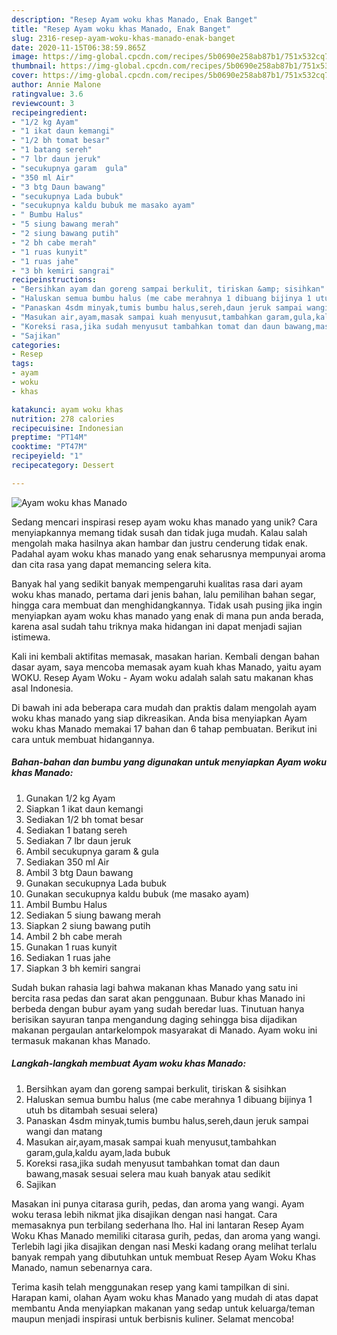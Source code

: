 ```yaml
---
description: "Resep Ayam woku khas Manado, Enak Banget"
title: "Resep Ayam woku khas Manado, Enak Banget"
slug: 2316-resep-ayam-woku-khas-manado-enak-banget
date: 2020-11-15T06:38:59.865Z
image: https://img-global.cpcdn.com/recipes/5b0690e258ab87b1/751x532cq70/ayam-woku-khas-manado-foto-resep-utama.jpg
thumbnail: https://img-global.cpcdn.com/recipes/5b0690e258ab87b1/751x532cq70/ayam-woku-khas-manado-foto-resep-utama.jpg
cover: https://img-global.cpcdn.com/recipes/5b0690e258ab87b1/751x532cq70/ayam-woku-khas-manado-foto-resep-utama.jpg
author: Annie Malone
ratingvalue: 3.6
reviewcount: 3
recipeingredient:
- "1/2 kg Ayam"
- "1 ikat daun kemangi"
- "1/2 bh tomat besar"
- "1 batang sereh"
- "7 lbr daun jeruk"
- "secukupnya garam  gula"
- "350 ml Air"
- "3 btg Daun bawang"
- "secukupnya Lada bubuk"
- "secukupnya kaldu bubuk me masako ayam"
- " Bumbu Halus"
- "5 siung bawang merah"
- "2 siung bawang putih"
- "2 bh cabe merah"
- "1 ruas kunyit"
- "1 ruas jahe"
- "3 bh kemiri sangrai"
recipeinstructions:
- "Bersihkan ayam dan goreng sampai berkulit, tiriskan &amp; sisihkan"
- "Haluskan semua bumbu halus (me cabe merahnya 1 dibuang bijinya 1 utuh bs ditambah sesuai selera)"
- "Panaskan 4sdm minyak,tumis bumbu halus,sereh,daun jeruk sampai wangi dan matang"
- "Masukan air,ayam,masak sampai kuah menyusut,tambahkan garam,gula,kaldu ayam,lada bubuk"
- "Koreksi rasa,jika sudah menyusut tambahkan tomat dan daun bawang,masak sesuai selera mau kuah banyak atau sedikit"
- "Sajikan"
categories:
- Resep
tags:
- ayam
- woku
- khas

katakunci: ayam woku khas 
nutrition: 278 calories
recipecuisine: Indonesian
preptime: "PT14M"
cooktime: "PT47M"
recipeyield: "1"
recipecategory: Dessert

---
```



![Ayam woku khas Manado](https://img-global.cpcdn.com/recipes/5b0690e258ab87b1/751x532cq70/ayam-woku-khas-manado-foto-resep-utama.jpg)

Sedang mencari inspirasi resep ayam woku khas manado yang unik? Cara menyiapkannya memang tidak susah dan tidak juga mudah. Kalau salah mengolah maka hasilnya akan hambar dan justru cenderung tidak enak. Padahal ayam woku khas manado yang enak seharusnya mempunyai aroma dan cita rasa yang dapat memancing selera kita.

Banyak hal yang sedikit banyak mempengaruhi kualitas rasa dari ayam woku khas manado, pertama dari jenis bahan, lalu pemilihan bahan segar, hingga cara membuat dan menghidangkannya. Tidak usah pusing jika ingin menyiapkan ayam woku khas manado yang enak di mana pun anda berada, karena asal sudah tahu triknya maka hidangan ini dapat menjadi sajian istimewa.

Kali ini kembali aktifitas memasak, masakan harian. Kembali dengan bahan dasar ayam, saya mencoba memasak ayam kuah khas Manado, yaitu ayam WOKU. Resep Ayam Woku - Ayam woku adalah salah satu makanan khas asal Indonesia.


Di bawah ini ada beberapa cara mudah dan praktis dalam mengolah ayam woku khas manado yang siap dikreasikan. Anda bisa menyiapkan Ayam woku khas Manado memakai 17 bahan dan 6 tahap pembuatan. Berikut ini cara untuk membuat hidangannya.

<!--inarticleads1-->

##### Bahan-bahan dan bumbu yang digunakan untuk menyiapkan Ayam woku khas Manado:

1. Gunakan 1/2 kg Ayam
1. Siapkan 1 ikat daun kemangi
1. Sediakan 1/2 bh tomat besar
1. Sediakan 1 batang sereh
1. Sediakan 7 lbr daun jeruk
1. Ambil secukupnya garam &amp; gula
1. Sediakan 350 ml Air
1. Ambil 3 btg Daun bawang
1. Gunakan secukupnya Lada bubuk
1. Gunakan secukupnya kaldu bubuk (me masako ayam)
1. Ambil  Bumbu Halus
1. Sediakan 5 siung bawang merah
1. Siapkan 2 siung bawang putih
1. Ambil 2 bh cabe merah
1. Gunakan 1 ruas kunyit
1. Sediakan 1 ruas jahe
1. Siapkan 3 bh kemiri sangrai


Sudah bukan rahasia lagi bahwa makanan khas Manado yang satu ini bercita rasa pedas dan sarat akan penggunaan. Bubur khas Manado ini berbeda dengan bubur ayam yang sudah beredar luas. Tinutuan hanya berisikan sayuran tanpa mengandung daging sehingga bisa dijadikan makanan pergaulan antarkelompok masyarakat di Manado. Ayam woku ini termasuk makanan khas Manado. 

<!--inarticleads2-->

##### Langkah-langkah membuat Ayam woku khas Manado:

1. Bersihkan ayam dan goreng sampai berkulit, tiriskan &amp; sisihkan
1. Haluskan semua bumbu halus (me cabe merahnya 1 dibuang bijinya 1 utuh bs ditambah sesuai selera)
1. Panaskan 4sdm minyak,tumis bumbu halus,sereh,daun jeruk sampai wangi dan matang
1. Masukan air,ayam,masak sampai kuah menyusut,tambahkan garam,gula,kaldu ayam,lada bubuk
1. Koreksi rasa,jika sudah menyusut tambahkan tomat dan daun bawang,masak sesuai selera mau kuah banyak atau sedikit
1. Sajikan


Masakan ini punya citarasa gurih, pedas, dan aroma yang wangi. Ayam woku terasa lebih nikmat jika disajikan dengan nasi hangat. Cara memasaknya pun terbilang sederhana lho. Hal ini lantaran Resep Ayam Woku Khas Manado memiliki citarasa gurih, pedas, dan aroma yang wangi. Terlebih lagi jika disajikan dengan nasi Meski kadang orang melihat terlalu banyak rempah yang dibutuhkan untuk membuat Resep Ayam Woku Khas Manado, namun sebenarnya cara. 

Terima kasih telah menggunakan resep yang kami tampilkan di sini. Harapan kami, olahan Ayam woku khas Manado yang mudah di atas dapat membantu Anda menyiapkan makanan yang sedap untuk keluarga/teman maupun menjadi inspirasi untuk berbisnis kuliner. Selamat mencoba!
